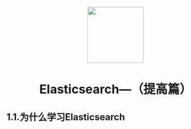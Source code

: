 <p align="center">
<img width="130" align="center" src="http://image.luokangyuan.com/Java.svg"/>
</p>
<h1 align="center">Elasticsearch—（提高篇）</h1>

## 1.1.为什么学习Elasticsearch